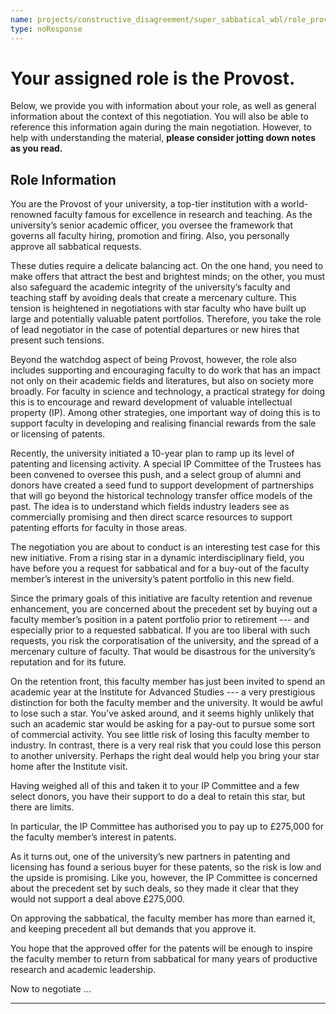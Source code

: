 ```yaml
---
name: projects/constructive_disagreement/super_sabbatical_wbl/role_provost.md
type: noResponse
---
```


# Your assigned role is the Provost.

Below, we provide you with information about your role, as well as general information about the context of this negotiation. You will also be able to reference this information again during the main negotiation. However, to help with understanding the material, **please consider jotting down notes as you read.**

## Role Information

You are the Provost of your university, a top-tier institution with a world-renowned faculty famous for excellence in research and teaching. As the university’s senior academic officer, you oversee the framework that governs all faculty hiring, promotion and firing. Also, you personally approve all sabbatical requests.

These duties require a delicate balancing act. On the one hand, you need to make offers that attract the best and brightest minds; on the other, you must also safeguard the academic integrity of the university’s faculty and teaching staff by avoiding deals that create a mercenary culture. This tension is heightened in negotiations with star faculty who have built up large and potentially valuable patent portfolios. Therefore, you take the role of lead negotiator in the case of potential departures or new hires that present such tensions.

Beyond the watchdog aspect of being Provost, however, the role also includes supporting and encouraging faculty to do work that has an impact not only on their academic fields and literatures, but also on society more broadly. For faculty in science and technology, a practical strategy for doing this is to encourage and reward development of valuable intellectual property (IP). Among other strategies, one important way of doing this is to support faculty in developing and realising financial rewards from the sale or licensing of patents.

Recently, the university initiated a 10-year plan to ramp up its level of patenting and licensing activity. A special IP Committee of the Trustees has been convened to oversee this push, and a select group of alumni and donors have created a seed fund to support development of partnerships that will go beyond the historical technology transfer office models of the past. The idea is to understand which fields industry leaders see as commercially promising and then direct scarce resources to support patenting efforts for faculty in those areas.

The negotiation you are about to conduct is an interesting test case for this new initiative. From a rising star in a dynamic interdisciplinary field, you have before you a request for sabbatical and for a buy-out of the faculty member’s interest in the university’s patent portfolio in this new field.

Since the primary goals of this initiative are faculty retention and revenue enhancement, you are concerned about the precedent set by buying out a faculty member’s position in a patent portfolio prior to retirement --- and especially prior to a requested sabbatical. If you are too liberal with such requests, you risk the corporatisation of the university, and the spread of a mercenary culture of faculty. That would be disastrous for the university’s reputation and for its future.

On the retention front, this faculty member has just been invited to spend an academic year at the Institute for Advanced Studies --- a very prestigious distinction for both the faculty member and the university. It would be awful to lose such a star. You’ve asked around, and it seems highly unlikely that such an academic star would be asking for a pay-out to pursue some sort of commercial activity. You see little risk of losing this faculty member to industry. In contrast, there is a very real risk that you could lose this person to another university. Perhaps the right deal would help you bring your star home after the Institute visit.

Having weighed all of this and taken it to your IP Committee and a few select donors, you have their support to do a deal to retain this star, but there are limits.

In particular, the IP Committee has authorised you to pay up to £275,000 for the faculty member’s interest in patents.

As it turns out, one of the university’s new partners in patenting and licensing has found a serious buyer for these patents, so the risk is low and the upside is promising. Like you, however, the IP Committee is concerned about the precedent set by such deals, so they made it clear that they would not support a deal above £275,000.

On approving the sabbatical, the faculty member has more than earned it, and keeping precedent all but demands that you approve it.

You hope that the approved offer for the patents will be enough to inspire the faculty member to return from sabbatical for many years of productive research and academic leadership.

Now to negotiate ...

---